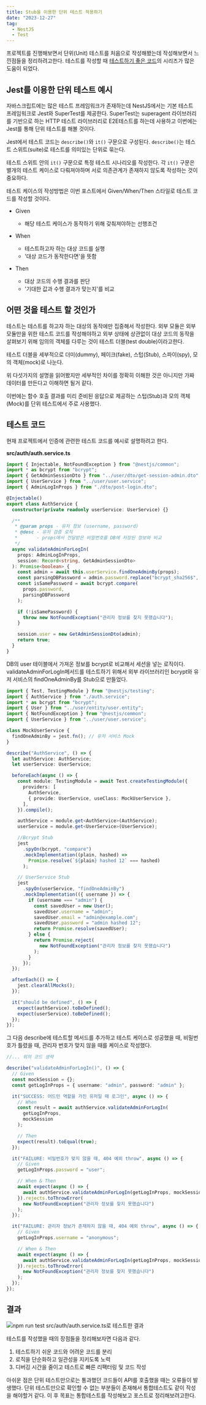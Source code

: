 ```yaml
---
title: Stub을 이용한 단위 테스트 적용하기
date: "2023-12-27"
tag:
  - NestJS
  - Test
---
```


프로젝트를 진행해보면서 단위(Unit) 테스트를 처음으로 작성해봤는데 작성해보면서 느낀점들을 정리하려고한다.
테스트를 작성할 때 [테스트하기 좋은 코드](https://jojoldu.tistory.com/683?category=1036934)의 시리즈가
많은 도움이 되었다.

## Jest를 이용한 단위 테스트 예시

자바스크립트에는 많은 테스트 프레임워크가 존재하는데 NestJS에서는 기본 테스트 프레임워크로 Jest와 SuperTest를 제공한다.
SuperTest는 superagent 라이브러리를 기반으로 하는 HTTP 테스트 라이브러리로 E2E테스트를 하는데
사용하고 이번에는 Jest를 통해 단위 테스트를 해볼 것이다.

Jest에서 테스트 코드는 `describe()`와 `it()` 구문으로 구성된다.
`describe()`는 테스트 스위트(suite)로 테스트를 의미있는 단위로 묶는다.

테스트 스위트 안의 `it()` 구문으로 특정 테스트 시나리오를 작성한다.
각 `it()` 구문은 별개의 테스트 케이스로 다뤄져야하며 서로 의존관계가 존재하지 않도록 작성하는 것이 중요하다.

테스트 케이스의 작성방법은 이번 포스트에서 Given/When/Then 스타일로 테스트 코드를 작성할 것이다.

- Given

  - 해당 테스트 케이스가 동작하기 위해 갖춰져야하는 선행조건

- When

  - 테스트하고자 하는 대상 코드를 실행
  - '대상 코드가 동작한다면'을 뜻함

- Then

  - 대상 코드의 수행 결과를 판단
  - '기대한 값과 수행 결과가 맞는지'를 비교

## 어떤 것을 테스트 할 것인가

테스트는 테스트를 하고자 하는 대상의 동작에만 집중해서 작성한다.
외부 모듈은 외부 모듈만을 위한 테스트 코드를 작성해야하고 외부 상태에 상관없이
대상 코드의 동작을 살펴보기 위해 임의의 객체를 다루는 것이 테스트 더블(test double)이라고한다.

테스트 더블을 세부적으로 더미(dummy), 페이크(fake), 스텁(Stub), 스파이(spy), 모의 객체(mock)로 나눈다.

위 다섯가지의 설명을 읽어봤지만 세부적인 차이를 정확히 이해한 것은 아니지만 가짜 데이터를 만든다고 이해하면 될거 같다.

이번에는 함수 호출 결과를 미리 준비된 응답으로 제공하는 스텁(Stub)과 모의 객체(Mock)를 단위 테스트에서 주로 사용했다.

## 테스트 코드

현재 프로젝트에서 인증에 관련한 테스트 코드를 예시로 설명하려고 한다.

**src/auth/auth.service.ts**

```ts
import { Injectable, NotFoundException } from "@nestjs/common";
import * as bcrypt from "bcrypt";
import { GetAdminSessionDto } from "../user/dto/get-session-admin.dto";
import { UserService } from "../user/user.service";
import { AdminLogInProps } from "./dto/post-login.dto";

@Injectable()
export class AuthService {
  constructor(private readonly userService: UserService) {}

  /**
   * @param props - 유저 정보 (username, password)
   * @desc - 유저 검증 로직
   *       - props에서 전달받은 비밀번호를 DB에 저장된 정보와 비교
   */
  async validateAdminForLogIn(
    props: AdminLogInProps,
    session: Record<string, GetAdminSessionDto>
  ): Promise<boolean> {
    const admin = await this.userService.findOneAdminBy(props);
    const parsingDBPassword = admin.password.replace("bcrypt_sha256$", "");
    const isSamePassword = await bcrypt.compare(
      props.password,
      parsingDBPassword
    );

    if (!isSamePassword) {
      throw new NotFoundException("관리자 정보를 찾지 못했습니다");
    }

    session.user = new GetAdminSessionDto(admin);
    return true;
  }
}
```

DB의 user 테이블에서 가져온 정보를 bcrypt로 비교해서 세션을 넣는 로직이다.
validateAdminForLogIn메서드를 테스트하기 위해서 외부 라이브러리인 bcrypt와
유저 서비스의 findOneAdminBy를 Stub으로 만들었다.

```ts
import { Test, TestingModule } from "@nestjs/testing";
import { AuthService } from "./auth.service";
import * as bcrypt from "bcrypt";
import { User } from "../user/entity/user.entity";
import { NotFoundException } from "@nestjs/common";
import { UserService } from "../user/user.service";

class MockUserService {
  findOneAdminBy = jest.fn(); // 유저 서비스 Mock
}

describe("AuthService", () => {
  let authService: AuthService;
  let userService: UserService;

  beforeEach(async () => {
    const module: TestingModule = await Test.createTestingModule({
      providers: [
        AuthService,
        { provide: UserService, useClass: MockUserService },
      ],
    }).compile();

    authService = module.get<AuthService>(AuthService);
    userService = module.get<UserService>(UserService);

    //Bcrypt Stub
    jest
      .spyOn(bcrypt, "compare")
      .mockImplementation((plain, hashed) =>
        Promise.resolve(`${plain} hashed 12` === hashed)
      );

    // UserService Stub
    jest
      .spyOn(userService, "findOneAdminBy")
      .mockImplementation(({ username }) => {
        if (username === "admin") {
          const savedUser = new User();
          savedUser.username = "admin";
          savedUser.email = "admin@example.com";
          savedUser.password = "admin hashed 12";
          return Promise.resolve(savedUser);
        } else {
          return Promise.reject(
            new NotFoundException("관리자 정보를 찾지 못했습니다")
          );
        }
      });
  });

  afterEach(() => {
    jest.clearAllMocks();
  });

  it("should be defined", () => {
    expect(authService).toBeDefined();
    expect(userService).toBeDefined();
  });
});
```

그 다음 describe에 테스트할 메서드를 추가하고 테스트 케이스로
성공했을 때, 비밀번호가 틀렸을 때, 관리자 번호가 맞지 않을 때를 케이스로 작성했다.

```ts
//... 위의 코드 생략

describe("validateAdminForLogIn()", () => {
  // Given
  const mockSession = {};
  const getLogInProps = { username: "admin", password: "admin" };

  it("SUCCESS: 어드민 역할을 가진 유저일 때 로그인", async () => {
    // When
    const result = await authService.validateAdminForLogIn(
      getLogInProps,
      mockSession
    );

    // Then
    expect(result).toEqual(true);
  });

  it("FAILURE: 비밀번호가 맞지 않을 때, 404 예외 throw", async () => {
    // Given
    getLogInProps.password = "user";

    // When & Then
    await expect(async () => {
      await authService.validateAdminForLogIn(getLogInProps, mockSession);
    }).rejects.toThrowError(
      new NotFoundException("관리자 정보를 찾지 못했습니다")
    );
  });

  it("FAILURE: 관리자 정보가 존재하지 않을 때, 404 예외 throw", async () => {
    // Given
    getLogInProps.username = "anonymous";

    // When & Then
    await expect(async () => {
      await authService.validateAdminForLogIn(getLogInProps, mockSession);
    }).rejects.toThrowError(
      new NotFoundException("관리자 정보를 찾지 못했습니다")
    );
  });
});
```

## 결과

![`npm run test src/auth/auth.service.ts`로 테스트한 결과](https://github.com/Zamoca42/blog/assets/96982072/6364832a-f584-436f-929b-e09ffbe3208e)

테스트를 작성했을 때의 장점들을 정리해보자면 다음과 같다.

1. 테스트하기 쉬운 코드와 어려운 코드를 분리
2. 로직을 단순화하고 일관성을 지키도록 노력
3. 디버깅 시간을 줄이고 테스트로 빠른 리팩터링 및 코드 작성

아쉬운 점은 단위 테스트만으로는 통과했던 코드들이 API를 호출했을 때는 오류들이 발생했다.
단위 테스트만으로 확인할 수 없는 부분들이 존재해서 통합테스트도 같이 작성을 해야할거 같다.
이 후 목표는 통합테스트를 작성해보고 포스트로 정리해보려고한다.

